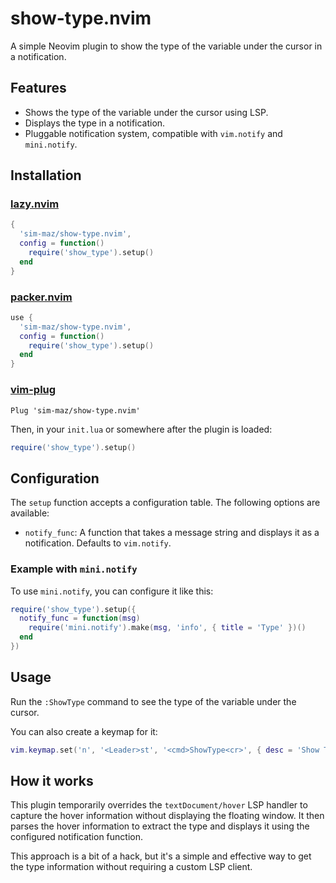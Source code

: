 # show-type.nvim

A simple Neovim plugin to show the type of the variable under the cursor in a notification.

## Features

- Shows the type of the variable under the cursor using LSP.
- Displays the type in a notification.
- Pluggable notification system, compatible with `vim.notify` and `mini.notify`.

## Installation

### [lazy.nvim](https://github.com/folke/lazy.nvim)

```lua
{
  'sim-maz/show-type.nvim',
  config = function()
    require('show_type').setup()
  end
}
```

### [packer.nvim](https://github.com/wbthomason/packer.nvim)

```lua
use {
  'sim-maz/show-type.nvim',
  config = function()
    require('show_type').setup()
  end
}
```

### [vim-plug](https://github.com/junegunn/vim-plug)

```vim
Plug 'sim-maz/show-type.nvim'
```

Then, in your `init.lua` or somewhere after the plugin is loaded:
```lua
require('show_type').setup()
```

## Configuration

The `setup` function accepts a configuration table. The following options are available:

- `notify_func`: A function that takes a message string and displays it as a notification. Defaults to `vim.notify`.

### Example with `mini.notify`

To use `mini.notify`, you can configure it like this:

```lua
require('show_type').setup({
  notify_func = function(msg)
    require('mini.notify').make(msg, 'info', { title = 'Type' })()
  end
})
```

## Usage

Run the `:ShowType` command to see the type of the variable under the cursor.

You can also create a keymap for it:
```lua
vim.keymap.set('n', '<Leader>st', '<cmd>ShowType<cr>', { desc = 'Show Type' })
```

## How it works

This plugin temporarily overrides the `textDocument/hover` LSP handler to capture the hover information without displaying the floating window. It then parses the hover information to extract the type and displays it using the configured notification function.

This approach is a bit of a hack, but it's a simple and effective way to get the type information without requiring a custom LSP client.
